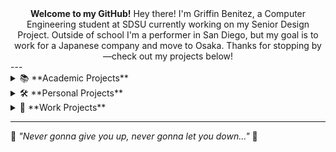 <div align="center">
 <b>Welcome to my GitHub!</b>  
Hey there! I'm Griffin Benitez, a Computer Engineering student at SDSU currently working on my Senior Design Project.  
Outside of school I'm a performer in San Diego, but my goal is to work for a Japanese company and move to Osaka.  
Thanks for stopping by—check out my projects below!  
</div>
---

<details>
  <summary>📚 **Academic Projects**</summary>
  
  - [MIPS Assembly Game](https://www.youtube.com/watch?v=dQw4w9WgXcQ)  
  - [Magnetometer Instrument](https://www.youtube.com/watch?v=dQw4w9WgXcQ)  
  - [Senior Design](https://www.youtube.com/watch?v=dQw4w9WgXcQ)  

</details>

<details>
  <summary>🛠 **Personal Projects**</summary>
  
  - [Controller to Desktop](https://www.youtube.com/watch?v=dQw4w9WgXcQ)  
  - [Alarm-Activated Light System](https://www.youtube.com/watch?v=dQw4w9WgXcQ)  

</details>

<details>
  <summary>💼 **Work Projects**</summary>
  
  - [Performer Sign-Up App/Web](https://www.youtube.com/watch?v=dQw4w9WgXcQ)  
  - [TBD](https://www.youtube.com/watch?v=dQw4w9WgXcQ)  

</details>

---

🎵 *"Never gonna give you up, never gonna let you down..."* 🎵  
